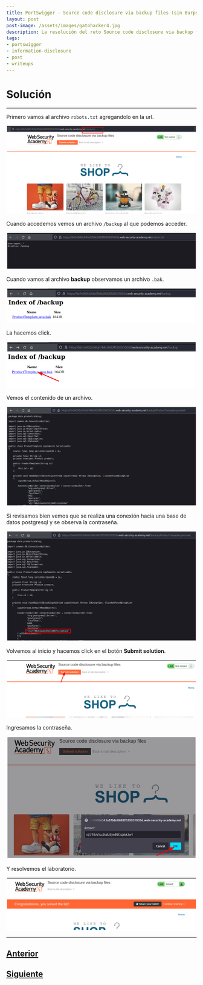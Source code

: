 ```yaml
---
title: PortSwigger - Source code disclosure via backup files (sin Burpsuite).
layout: post
post-image: /assets/images/gatohacker4.jpg 
description: La resolución del reto Source code disclosure via backup files.
tags:
- portswigger
- information-disclosure
- post
- writeups
---
```

# Solución
---

Primero vamos al archivo `robots.txt` agregandolo en la url.

![](/assets/images/images-portswigger-id/lab3-1.png)

Cuando accedemos vemos un archivo `/backup` al que podemos acceder.

![](/assets/images/images-portswigger-id/lab3-2.png)

Cuando vamos al archivo **backup** observamos un archivo `.bak`.

![](/assets/images/images-portswigger-id/lab3-3.png)

La hacemos click.

![](/assets/images/images-portswigger-id/lab3-4.png)

Vemos el contenido de un archivo.

![](/assets/images/images-portswigger-id/lab3-5.png)

Si revisamos bien vemos que se realiza una conexión hacia una base de datos postgresql y se observa la contraseña.

![](/assets/images/images-portswigger-id/lab3-6.png)

Volvemos al inicio y hacemos click en el botón **Submit solution**.

![](/assets/images/images-portswigger-id/lab3-7.png)

Ingresamos la contraseña.

![](/assets/images/images-portswigger-id/lab3-8.png)

Y resolvemos el laboratorio.

![](/assets/images/images-portswigger-id/lab3-9.png)


---

## [Anterior](/blog/Information-disclosure-on-debug-page)
## [Siguiente](/blog/Authentication-bypass-via-information-disclosure)